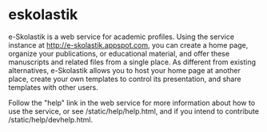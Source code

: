 eskolastik
==========

e-Skolastik is a web service for academic profiles. Using the service instance at http://e-skolastik.appspot.com, you can create a home page, organize your publications, or educational material, and offer these manuscripts and related files from a single place. As different from existing alternatives, e-Skolastik allows you to host your home page at another place, create your own templates to control its presentation, and share templates with other users.

Follow the "help" link in the web service for more information about how to use the service, or see /static/help/help.html, and if you intend to contribute /static/help/devhelp.html.
